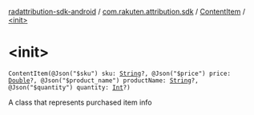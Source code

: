 [radattribution-sdk-android](../../index.md) / [com.rakuten.attribution.sdk](../index.md) / [ContentItem](index.md) / [&lt;init&gt;](./-init-.md)

# &lt;init&gt;

`ContentItem(@Json("$sku") sku: `[`String`](https://kotlinlang.org/api/latest/jvm/stdlib/kotlin/-string/index.html)`?, @Json("$price") price: `[`Double`](https://kotlinlang.org/api/latest/jvm/stdlib/kotlin/-double/index.html)`?, @Json("$product_name") productName: `[`String`](https://kotlinlang.org/api/latest/jvm/stdlib/kotlin/-string/index.html)`?, @Json("$quantity") quantity: `[`Int`](https://kotlinlang.org/api/latest/jvm/stdlib/kotlin/-int/index.html)`?)`

A class that represents purchased item info

